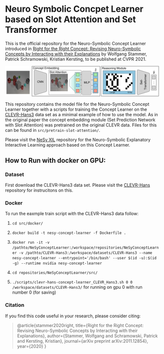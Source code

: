 # Neuro Symbolic Concpet Learner based on Slot Attention and Set Transformer

This is the official repository for the Neuro-Symbolic Concept Learner introduced in 
[Right for the Right Concept: Revising Neuro-Symbolic Concepts by Interacting 
with their Explanations](https://arxiv.org/pdf/2011.12854.pdf) by Wolfgang Stammer, Patrick Schramowski, 
Kristian Kersting, to be published at CVPR 2021.

![Concept Learner with NeSy XIL](./figures/concept_learner.png)

This repository contains the model file for the Neuro-Symbolic Concept Learner together with a scripts for training the 
Concept Learner on the [CLEVR-Hans3](https://github.com/ml-research/CLEVR-Hans) data set as a minimal example of how to 
use the model. As in the original paper the concept embedding module (Set Prediction Network with Slot Attention) was 
pretrained on the original CLEVR data. Files for this can be found in ```src/pretrain-slot-attention/```.

Please visit the [NeSy XIL](https://github.com/ml-research/NeSyXIL) repository for the Neuro-Symbolic Explanatory 
Interactive Learning approach based on this Concept Learner.

## How to Run with docker on GPU:

### Dataset

First download the CLEVR-Hans3 data set. Please visit the [CLEVR-Hans](https://github.com/ml-research/CLEVR-Hans) 
repository for instrucitons on this.

### Docker

To run the eaxmple train script with the CLEVR-Hans3 data follow:

1. ```cd src/docker/```

2. ```docker build -t nesy-concept-learner -f Dockerfile .```

3. ```docker run -it -v /pathto/NeSyConceptLearner:/workspace/repositories/NeSyConceptLearner -v /pathto/CLEVR-Hans3:/workspace/datasets/CLEVR-Hans3 --name nesy-concept-learner --entrypoint='/bin/bash' --user $(id -u):$(id -g) --runtime nvidia nesy-concept-learner```

4. ```cd repositories/NeSyConceptLearner/src/```

5. ```./scripts/clevr-hans-concept-learner_CLEVR_Hans3.sh 0 0 /workspace/datasets/CLEVR-Hans3/``` for running on gpu 0 
with run number 0 (for saving)

### Citation
If you find this code useful in your research, please consider citing:

> @article{stammer2020right,
  title={Right for the Right Concept: Revising Neuro-Symbolic Concepts by Interacting with their Explanations},
  author={Stammer, Wolfgang and Schramowski, Patrick and Kersting, Kristian},
  journal={arXiv preprint arXiv:2011.12854},
  year={2020}
}